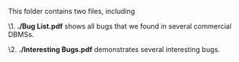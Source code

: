 This folder contains two files, including

\1. **./Bug List.pdf** shows all bugs that we found in several commercial DBMSs.

\2. **./Interesting Bugs.pdf** demonstrates several interesting bugs.
